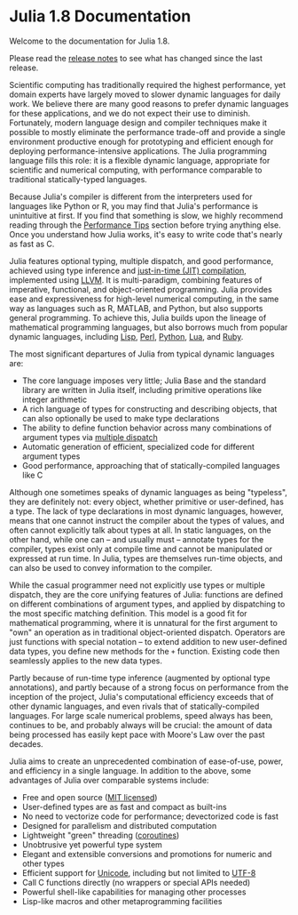 # Julia 1.8 Documentation

Welcome to the documentation for Julia 1.8.

Please read the [release notes](https://docs.julialang.org/NEWS/) to see what has changed since the last release.

Scientific computing has traditionally required the highest performance, yet domain experts have largely moved to slower dynamic languages for daily work. We believe there are many good reasons to prefer dynamic languages for these applications, and we do not expect their use to diminish. Fortunately, modern language design and compiler techniques make it possible to mostly eliminate the performance trade-off and provide a single environment productive enough for prototyping and efficient enough for deploying performance-intensive applications. The Julia programming language fills this role: it is a flexible dynamic language, appropriate for scientific and numerical computing, with performance comparable to traditional statically-typed languages.

Because Julia's compiler is different from the interpreters used for languages like Python or R, you may find that Julia's performance is unintuitive at first. If you find that something is slow, we highly recommend reading through the [Performance Tips](https://docs.julialang.org/manual/performance-tips/#man-performance-tips) section before trying anything else. Once you understand how Julia works, it's easy to write code that's nearly as fast as C.

Julia features optional typing, multiple dispatch, and good performance, achieved using type inference and [just-in-time (JIT) compilation](https://en.wikipedia.org/wiki/Just-in-time_compilation), implemented using [LLVM](https://en.wikipedia.org/wiki/Low_Level_Virtual_Machine). It is multi-paradigm, combining features of imperative, functional, and object-oriented programming. Julia provides ease and expressiveness for high-level numerical computing, in the same way as languages such as R, MATLAB, and Python, but also supports general programming. To achieve this, Julia builds upon the lineage of mathematical programming languages, but also borrows much from popular dynamic languages, including [Lisp](https://en.wikipedia.org/wiki/Lisp_(programming_language)), [Perl](https://en.wikipedia.org/wiki/Perl_(programming_language)), [Python](https://en.wikipedia.org/wiki/Python_(programming_language)), [Lua](https://en.wikipedia.org/wiki/Lua_(programming_language)), and [Ruby](https://en.wikipedia.org/wiki/Ruby_(programming_language)).

The most significant departures of Julia from typical dynamic languages are:

* The core language imposes very little; Julia Base and the standard library are written in Julia itself, including primitive operations like integer arithmetic
* A rich language of types for constructing and describing objects, that can also optionally be used to make type declarations
* The ability to define function behavior across many combinations of argument types via [multiple dispatch](https://en.wikipedia.org/wiki/Multiple_dispatch)
* Automatic generation of efficient, specialized code for different argument types
* Good performance, approaching that of statically-compiled languages like C

Although one sometimes speaks of dynamic languages as being "typeless", they are definitely not: every object, whether primitive or user-defined, has a type. The lack of type declarations in most dynamic languages, however, means that one cannot instruct the compiler about the types of values, and often cannot explicitly talk about types at all. In static languages, on the other hand, while one can – and usually must – annotate types for the compiler, types exist only at compile time and cannot be manipulated or expressed at run time. In Julia, types are themselves run-time objects, and can also be used to convey information to the compiler.

While the casual programmer need not explicitly use types or multiple dispatch, they are the core unifying features of Julia: functions are defined on different combinations of argument types, and applied by dispatching to the most specific matching definition. This model is a good fit for mathematical programming, where it is unnatural for the first argument to "own" an operation as in traditional object-oriented dispatch. Operators are just functions with special notation – to extend addition to new user-defined data types, you define new methods for the `+` function. Existing code then seamlessly applies to the new data types.

Partly because of run-time type inference (augmented by optional type annotations), and partly because of a strong focus on performance from the inception of the project, Julia's computational efficiency exceeds that of other dynamic languages, and even rivals that of statically-compiled languages. For large scale numerical problems, speed always has been, continues to be, and probably always will be crucial: the amount of data being processed has easily kept pace with Moore's Law over the past decades.

Julia aims to create an unprecedented combination of ease-of-use, power, and efficiency in a single language. In addition to the above, some advantages of Julia over comparable systems include:

* Free and open source ([MIT licensed](https://github.com/JuliaLang/julia/blob/master/LICENSE.md))
* User-defined types are as fast and compact as built-ins
* No need to vectorize code for performance; devectorized code is fast
* Designed for parallelism and distributed computation
* Lightweight "green" threading ([coroutines](https://en.wikipedia.org/wiki/Coroutine))
* Unobtrusive yet powerful type system
* Elegant and extensible conversions and promotions for numeric and other types
* Efficient support for [Unicode](https://en.wikipedia.org/wiki/Unicode), including but not limited to [UTF-8](https://en.wikipedia.org/wiki/UTF-8)
* Call C functions directly (no wrappers or special APIs needed)
* Powerful shell-like capabilities for managing other processes
* Lisp-like macros and other metaprogramming facilities



